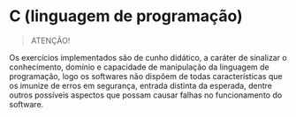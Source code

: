 ﻿
# C (linguagem de programação)

> ATENÇÃO!

Os exercícios implementados são de cunho didático, a caráter de sinalizar o conhecimento, domínio e capacidade de manipulação da linguagem de programação, logo os softwares não dispõem de todas características que os imunize de erros em segurança, entrada distinta da esperada,
dentre outros possíveis aspectos que possam causar falhas no funcionamento do software.
